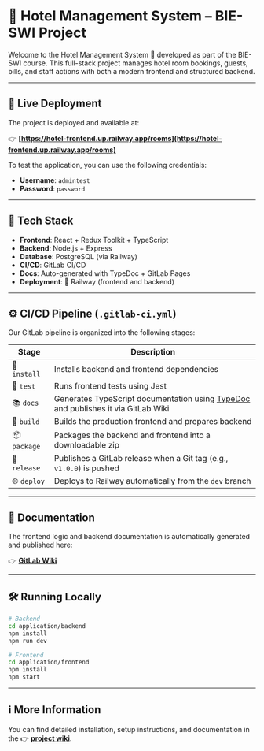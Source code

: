 # 🏨 Hotel Management System – BIE-SWI Project

Welcome to the Hotel Management System 📮 developed as part of the BIE-SWI course. This full-stack project manages hotel room bookings, guests, bills, and staff actions with both a modern frontend and structured backend.

---

## 📆 Live Deployment

The project is deployed and available at:

👉 **[https://hotel-frontend.up.railway.app/rooms](https://hotel-frontend.up.railway.app/rooms)**

To test the application, you can use the following credentials:

* **Username**: `admintest`
* **Password**: `password`

---

## 📆 Tech Stack

* **Frontend**: React + Redux Toolkit + TypeScript
* **Backend**: Node.js + Express
* **Database**: PostgreSQL (via Railway)
* **CI/CD**: GitLab CI/CD
* **Docs**: Auto-generated with TypeDoc + GitLab Pages
* **Deployment**: 🚀 Railway (frontend and backend)

---

## ⚙️ CI/CD Pipeline (`.gitlab-ci.yml`)

Our GitLab pipeline is organized into the following stages:

| Stage        | Description                                                                                              |
| ------------ | -------------------------------------------------------------------------------------------------------- |
| 🧱 `install` | Installs backend and frontend dependencies                                                               |
| 🚪 `test`    | Runs frontend tests using Jest                                                                           |
| 📚 `docs`    | Generates TypeScript documentation using [TypeDoc](https://typedoc.org) and publishes it via GitLab Wiki |
| 🔨 `build`   | Builds the production frontend and prepares backend                                                      |
| 📦 `package` | Packages the backend and frontend into a downloadable zip                                                |
| 🚀 `release` | Publishes a GitLab release when a Git tag (e.g., `v1.0.0`) is pushed                                     |
| 🌐 `deploy`  | Deploys to Railway automatically from the `dev` branch                                                   |

---

## 🧾️ Documentation

The frontend logic and backend documentation is automatically generated and published here:

👉 [**GitLab Wiki**](https://gitlab.fit.cvut.cz/diazgand/bie-swi-hotel/-/wikis/home)

---

## 🛠️ Running Locally

```bash
# Backend
cd application/backend
npm install
npm run dev

# Frontend
cd application/frontend
npm install
npm start
```

---

## ℹ️  More Information

You can find detailed installation, setup instructions, and documentation in the 👉 [**project wiki**](https://gitlab.fit.cvut.cz/diazgand/bie-swi-hotel/-/wikis/home).

